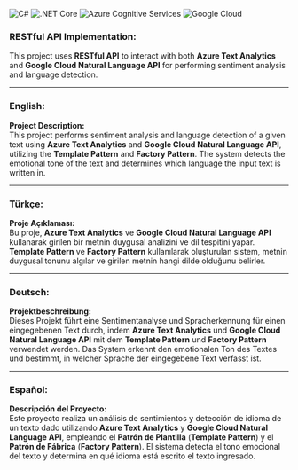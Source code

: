 ![C#](https://img.shields.io/badge/language-C%23-blue)
![.NET Core](https://img.shields.io/badge/.NET%20Core-8-blue)
![Azure Cognitive Services](https://img.shields.io/badge/Azure-Cognitive%20Services-blue)
![Google Cloud](https://img.shields.io/badge/Google-Cloud%20Natural%20Language-blue)

### RESTful API Implementation:
This project uses **RESTful API** to interact with both **Azure Text Analytics** and **Google Cloud Natural Language API** for performing sentiment analysis and language detection.

---

### English:

**Project Description:**  
This project performs sentiment analysis and language detection of a given text using **Azure Text Analytics** and **Google Cloud Natural Language API**, utilizing the **Template Pattern** and **Factory Pattern**. The system detects the emotional tone of the text and determines which language the input text is written in.

---

### Türkçe:

**Proje Açıklaması:**  
Bu proje, **Azure Text Analytics** ve **Google Cloud Natural Language API** kullanarak girilen bir metnin duygusal analizini ve dil tespitini yapar. **Template Pattern** ve **Factory Pattern** kullanılarak oluşturulan sistem, metnin duygusal tonunu algılar ve girilen metnin hangi dilde olduğunu belirler.

---

### Deutsch:

**Projektbeschreibung:**  
Dieses Projekt führt eine Sentimentanalyse und Spracherkennung für einen eingegebenen Text durch, indem **Azure Text Analytics** und **Google Cloud Natural Language API** mit dem **Template Pattern** und **Factory Pattern** verwendet werden. Das System erkennt den emotionalen Ton des Textes und bestimmt, in welcher Sprache der eingegebene Text verfasst ist.

---

### Español:

**Descripción del Proyecto:**  
Este proyecto realiza un análisis de sentimientos y detección de idioma de un texto dado utilizando **Azure Text Analytics** y **Google Cloud Natural Language API**, empleando el **Patrón de Plantilla** (**Template Pattern**) y el **Patrón de Fábrica** (**Factory Pattern**). El sistema detecta el tono emocional del texto y determina en qué idioma está escrito el texto ingresado.
